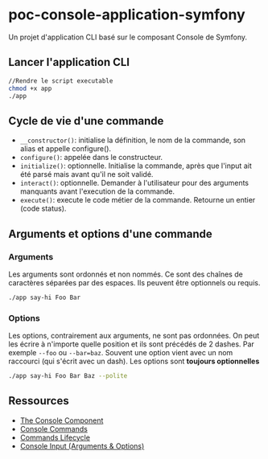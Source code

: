 # poc-console-application-symfony

Un projet d'application CLI basé sur le composant Console de Symfony.

## Lancer l'application CLI

~~~bash
//Rendre le script executable
chmod +x app
./app
~~~

## Cycle de vie d'une commande

- `__constructor()`: initialise la définition, le nom de la commande, son alias et appelle configure().
- `configure()`: appelée dans le constructeur.
- `initialize()`: optionnelle. Initialise la commande, après que l'input ait été parsé mais avant qu'il ne soit validé.
- `interact()`: optionnelle. Demander à l'utilisateur pour des arguments manquants avant l'execution de la commande.
- `execute()`: execute le code métier de la commande. Retourne un entier (code status).  

## Arguments et options d'une commande

### Arguments

Les arguments sont ordonnés et non nommés. Ce sont des chaînes de caractères séparées par des espaces. Ils peuvent être optionnels ou requis.

~~~bash
./app say-hi Foo Bar
~~~

### Options

Les options, contrairement aux arguments, ne sont pas ordonnées. On peut les écrire à n'importe quelle position et ils sont précédés de 2 dashes. Par exemple `--foo` ou  `--bar=baz`. Souvent une option vient avec un nom raccourci (qui s'écrit avec un dash). Les options sont **toujours optionnelles** 

~~~bash
./app say-hi Foo Bar Baz --polite
~~~


## Ressources

- [The Console Component](https://symfony.com/doc/current/components/console.html)
- [Console Commands](https://symfony.com/doc/current/console.html)
- [Commands Lifecycle](https://symfony.com/doc/current/console.html#command-lifecycle)
- [Console Input (Arguments & Options)](https://symfony.com/doc/current/console/input.html)